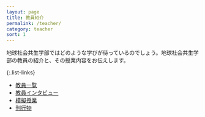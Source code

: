 ```yaml
---
layout: page
title: 教員紹介
permalink: /teacher/
category: teacher
sort: 1
---
```


地球社会共生学部ではどのような学びが待っているのでしょう。地球社会共生学部の教員の紹介と、その授業内容をお伝えします。

{:.list-links}
*   [教員一覧](/teacher/teachers/)
*   [教員インタビュー](/teacher/interview/)
*   [模擬授業](/teacher/triallesson/)
*   [刊行物](/teacher/publications/)